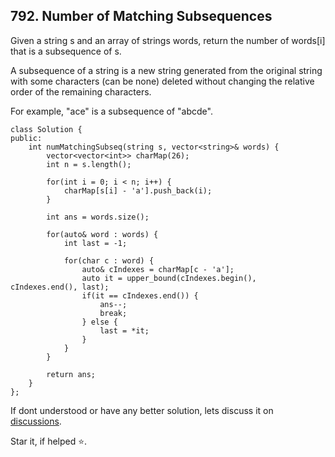 ## 792. Number of Matching Subsequences

Given a string s and an array of strings words, return the number of words[i] that is a subsequence of s.

A subsequence of a string is a new string generated from the original string with some characters (can be none) deleted without changing the relative order of the remaining characters.

For example, "ace" is a subsequence of "abcde".
 
```
class Solution {
public:
    int numMatchingSubseq(string s, vector<string>& words) {
        vector<vector<int>> charMap(26);
        int n = s.length();
        
        for(int i = 0; i < n; i++) {
            charMap[s[i] - 'a'].push_back(i);
        }
        
        int ans = words.size();
        
        for(auto& word : words) {
            int last = -1;
            
            for(char c : word) {
                auto& cIndexes = charMap[c - 'a'];
                auto it = upper_bound(cIndexes.begin(), cIndexes.end(), last);
                if(it == cIndexes.end()) {
                    ans--;
                    break;
                } else {
                    last = *it;
                }
            }
        }
        
        return ans;
    }
}; 
```

If dont understood or have any better solution, lets discuss it on [discussions](https://github.com/Jimmy5467/CP/discussions). 

Star it, if helped ⭐.
